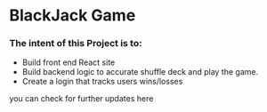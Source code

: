 
# BlackJack Game 
### The intent of this Project is to: 
* Build front end React site  
* Build backend logic to accurate shuffle deck and play the game.
* Create a login that tracks users wins/losses

you can check for further updates here

